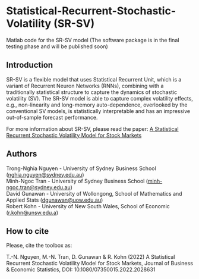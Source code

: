 # Statistical-Recurrent-Stochastic-Volatility (SR-SV)
Matlab code for the SR-SV model (The software package is in the final testing phase and will be published soon)

## Introduction
SR-SV is a flexible model that uses Statistical Recurrent Unit, which is a variant of Recurrent Neuron Networks (RNNs), combining with a traditionally statistical structure to capture the dynamics of stochastic volatility (SV). The SR-SV model is able to capture complex volatility effects, e.g., non-linearity and long-memory auto-dependence, overlooked by the conventional SV models, is statistically interpretable and has an impressive out-of-sample forecast performance.

For more information about SR-SV, please read the paper: [A Statistical Recurrent Stochastic Volatility Model for Stock Markets](https://www.tandfonline.com/doi/full/10.1080/07350015.2022.2028631)

## Authors
Trong-Nghia Nguyen - University of Sydney Business School (nghia.nguyen@sydney.edu.au) <br/>
Minh-Ngoc Tran - University of Sydney Business School (minh-ngoc.tran@sydney.edu.au) <br/>
David Gunawan - University of Wollongong, School of Mathematics and Applied Stats (dgunawan@uow.edu.au) <br/>
Robert Kohn - University of New South Wales, School of Economic (r.kohn@unsw.edu.a)

## How to cite
Please, cite the toolbox as:

T.-N. Nguyen, M.-N. Tran, D. Gunawan & R. Kohn (2022) A Statistical Recurrent Stochastic Volatility Model for Stock Markets, Journal of Business & Economic Statistics, DOI: 10.1080/07350015.2022.2028631

